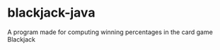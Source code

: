 blackjack-java
==============

A program made for computing winning percentages in the card game Blackjack